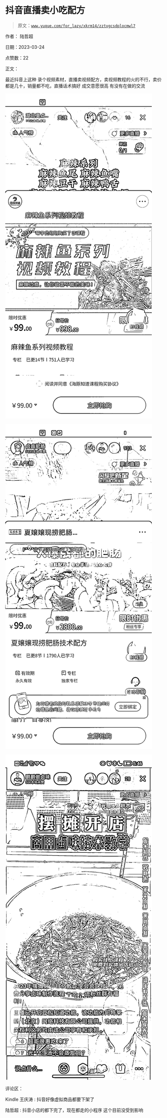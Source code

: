 # 抖音直播卖小吃配方

> 原文：[`www.yuque.com/for_lazy/xkrm14/zztvgcsdplocmwl7`](https://www.yuque.com/for_lazy/xkrm14/zztvgcsdplocmwl7)

作者： 陆哲超

日期：2023-03-24

点赞数：22

正文：

最近抖音上这种 录个视频素材，直播卖视频配方，卖视频教程的火的不行，卖价都是几十，销量都不吃，直播话术搞好 成交意愿很高 有没有在做的交流

![](img/7a194a5ed062671ea0f7e99a272244f2.png)

![](img/4e5eb12e45c7e77e25c68abf3ed64e81.png)

![](img/b45ccac0f820f23a268b6bec5a9c8a21.png)

评论区：

Kindle 王庆涛 : 抖音好像虚拟商品都要下架了

陆哲超 : 抖音小店的都下完了，现在都走的小程序 这个目前没受到影响



